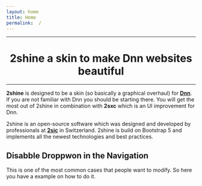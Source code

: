 ```yaml
---
layout: home
title: Home  
permalink:  /
---
```


---

# <center> 2shine a skin to make Dnn websites beautiful  </center> 

---


**2shine** is designed to be a skin (so basically a graphical overhaul) for **[Dnn](https://www.dnnsoftware.com/)**.
If you are not familiar with Dnn you should be starting there.  You will get the most out of 2shine in combination with **2sxc** which is an UI improvement for Dnn. 

2shine is an open-source software which was designed and developed by professionals at **[2sic](https://www.2sic.com/)** in Switzerland. 2shine is build on Bootstrap 5 and implements all the newest technologies and best practices. 

## Disabble Droppwon in the Navigation 

This is one of the most common cases that people want to modify. So here you have a example on how to do it.